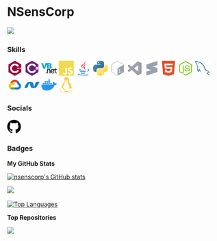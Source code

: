NSensCorp
==========================

<a href="https://www.github.com/nsenscorp" target="_blank" rel="noreferrer"><img
src="https://img.shields.io/github/followers/nsenscorp?logo=github&style=for-the-badge&color=0891b2&labelColor=1c1917" /></a>

### Skills


<p align="left">
    <a href="https://docs.microsoft.com/en-us/cpp/?view=msvc-170" target="_blank" rel="noreferrer"><img src="https://raw.githubusercontent.com/nsenscorp/nsenscorp/main/icons/skills/cplusplus-colored.svg" width="36" height="36" alt="C++" /></a>
    <a href="https://docs.microsoft.com/en-us/dotnet/csharp/" target="_blank" rel="noreferrer"><img src="https://raw.githubusercontent.com/nsenscorp/nsenscorp/main/icons/skills/csharp-colored.svg" width="36" height="36" alt="C#" /></a>
    <a href="https://docs.microsoft.com/en-us/dotnet/visual-basic/" target="_blank" rel="noreferrer"><img src="https://raw.githubusercontent.com/nsenscorp/nsenscorp/main/icons/skills/vb.net-colored.svg" width="36" height="36" alt="VB.NET" /></a>
    <a href="https://developer.mozilla.org/en-US/docs/Web/JavaScript" target="_blank" rel="noreferrer"><img src="https://raw.githubusercontent.com/nsenscorp/nsenscorp/main/icons/skills/javascript-colored.svg" width="36" height="36" alt="JavaScript" /></a>
    <a href="https://www.oracle.com/java/" target="_blank" rel="noreferrer"><img src="https://raw.githubusercontent.com/nsenscorp/nsenscorp/main/icons/skills/java-colored.svg" width="36" height="36" alt="Java" /></a>
    <a href="https://www.python.org/" target="_blank" rel="noreferrer"><img src="https://raw.githubusercontent.com/nsenscorp/nsenscorp/main/icons/skills/python-colored.svg" width="36" height="36" alt="Python" /></a>
    <a href="https://www.gnu.org/software/bash/" target="_blank" rel="noreferrer"><img src="https://raw.githubusercontent.com/nsenscorp/nsenscorp/main/icons/skills/gnubash.svg" width="36" height="36" alt="GNU Bash" /></a>
    <a href="https://code.visualstudio.com/" target="_blank" rel="noreferrer"><img src="https://raw.githubusercontent.com/nsenscorp/nsenscorp/main/icons/skills/visualstudiocode.svg" width="36" height="36" alt="VS Code" /></a>
    <a href="https://www.sublimetext.com/index2" target="_blank" rel="noreferrer"><img src="https://raw.githubusercontent.com/nsenscorp/nsenscorp/main/icons/skills/sublimetext.svg" width="36" height="36" alt="Sublime Text" /></a>
    <a href="https://developer.mozilla.org/en-US/docs/Glossary/HTML5" target="_blank" rel="noreferrer"><img src="https://raw.githubusercontent.com/nsenscorp/nsenscorp/main/icons/skills/html5-colored.svg" width="36" height="36" alt="HTML5" /></a>
    <a href="https://nodejs.org/en/" target="_blank" rel="noreferrer"><img src="https://raw.githubusercontent.com/nsenscorp/nsenscorp/main/icons/skills/nodejs-colored.svg" width="36" height="36" alt="NodeJS" /></a>
    <a href="https://www.mysql.com/" target="_blank" rel="noreferrer"><img src="https://raw.githubusercontent.com/nsenscorp/nsenscorp/main/icons/skills/mysql-colored.svg" width="36" height="36" alt="MySQL" /></a>
    <a href="https://cloud.google.com/" target="_blank" rel="noreferrer"><img src="https://raw.githubusercontent.com/nsenscorp/nsenscorp/main/icons/skills/googlecloud-colored.svg" width="36" height="36" alt="Google Cloud" /></a>
    <a href="https://dotnet.microsoft.com/en-us/" target="_blank" rel="noreferrer"><img src="https://raw.githubusercontent.com/nsenscorp/nsenscorp/main/icons/skills/dot-net-colored.svg" width="36" height="36" alt=".NET" /></a>
    <a href="https://www.docker.com/" target="_blank" rel="noreferrer"><img src="https://raw.githubusercontent.com/nsenscorp/nsenscorp/main/icons/skills/docker-colored.svg" width="36" height="36" alt="Docker" /></a>
    <a href="https://www.linux.org" target="_blank" rel="noreferrer"><img src="https://raw.githubusercontent.com/nsenscorp/nsenscorp/main/icons/skills/linux-colored.svg" width="36" height="36" alt="Linux" /></a>
</p>


### Socials

<p align="left">
    <a href="https://www.github.com/nsenscorp" target="_blank" rel="noreferrer"> <picture> <source media="(prefers-color-scheme: dark)" srcset="https://raw.githubusercontent.com/nsenscorp/nsenscorp/main/icons/socials/github-dark.svg" /> <source media="(prefers-color-scheme: light)" srcset="https://raw.githubusercontent.com/nsenscorp/nsenscorp/main/icons/socials/github.svg" /> <img src="https://raw.githubusercontent.com/nsenscorp/nsenscorp/main/icons/socials/github.svg" width="32" height="32" /> </picture> </a>
</p>

### Badges

<b>My GitHub Stats</b>

<a href="http://www.github.com/nsenscorp"><img src="https://github-readme-stats.vercel.app/api?username=nsenscorp&show_icons=true&hide=&count_private=true&title_color=0891b2&text_color=ffffff&icon_color=0891b2&bg_color=1c1917&hide_border=true&show_icons=true" alt="nsenscorp's GitHub stats" /></a>

<a href="http://www.github.com/nsenscorp"><img src="https://github-readme-streak-stats.herokuapp.com/?user=nsenscorp&stroke=ffffff&background=1c1917&ring=0891b2&fire=0891b2&currStreakNum=ffffff&currStreakLabel=0891b2&sideNums=ffffff&sideLabels=ffffff&dates=ffffff&hide_border=true" /></a>

<a href="https://github.com/nsenscorp" align="left"><img src="https://github-readme-stats.vercel.app/api/top-langs/?username=nsenscorp&langs_count=10&title_color=0891b2&text_color=ffffff&icon_color=0891b2&bg_color=1c1917&hide_border=true&locale=en&custom_title=Top%20%Languages" alt="Top Languages" /></a>

<b>Top Repositories</b>

<div width="100%" align="center"><a href="https://github.com/nsenscorp/NSensCorp" align="left"><img align="left" width="45%" src="https://github-readme-stats.vercel.app/api/pin/?username=nsenscorp&repo=NSensCorp&title_color=0891b2&text_color=ffffff&icon_color=0891b2&bg_color=1c1917&hide_border=true&locale=en" /></a></div><br /><br /><br /><br /><br /><br /><br />
